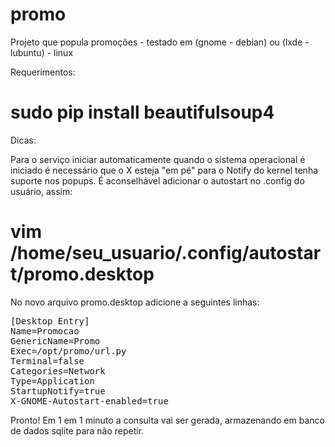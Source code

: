 # promo
Projeto que popula promoções - testado em (gnome - debian) ou (lxde - lubuntu) - linux

Requerimentos:

# sudo pip install beautifulsoup4

Dicas:

Para o serviço iniciar automaticamente quando o sistema operacional é iniciado é necessário que o X esteja "em pé" para o Notify do kernel tenha suporte nos popups. É aconselhável adicionar o autostart no .config do usuário, assim:

# vim /home/seu_usuario/.config/autostart/promo.desktop

No novo arquivo promo.desktop adicione a seguintes linhas:

<pre>
[Desktop Entry]
Name=Promocao
GenericName=Promo
Exec=/opt/promo/url.py
Terminal=false
Categories=Network
Type=Application
StartupNotify=true
X-GNOME-Autostart-enabled=true
</pre>

Pronto! Em 1 em 1 minuto a consulta vai ser gerada, armazenando em banco de dados sqlite para não repetir.
